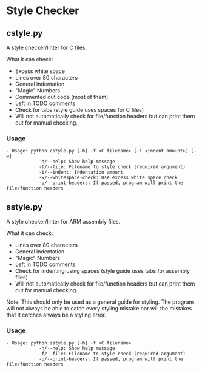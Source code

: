 # Style Checker
## cstyle.py
A style checker/linter for C files.

What it can check:

- Excess white space
- Lines over 80 characters
- General indentation
- "Magic" Numbers
- Commented out code (most of them)
- Left in TODO comments
- Check for tabs (style guide uses spaces for C files)
- Will not automatically check for file/function headers but can
print them out for manual checking.

### Usage

    - Usage: python cstyle.py [-h] -f <C filename> [-i <indent amount>] [-w]
                -h/--help: Show help message
                -f/--file: Filename to style check (required argument)
                -i/--indent: Indentation amount
                -w/--whitespace-check: Use excess white space check
                -p/--print-headers: If passed, program will print the file/function headers
    
## sstyle.py
A style checker/linter for ARM assembly files.

What it can check:

- Lines over 80 characters
- General indentation
- "Magic" Numbers
- Left in TODO comments
- Check for indenting using spaces (style guide uses tabs for assembly files)
- Will not automatically check for file/function headers but can
print them out for manual checking.
    
Note: This should only be used as a general guide for styling. The program
will not always be able to catch every styling mistake nor will the
mistakes that it catches always be a styling error.
    
### Usage

    - Usage: python sstyle.py [-h] -f <C filename>
                -h/--help: Show help message
                -f/--file: Filename to style check (required argument)
                -p/--print-headers: If passed, program will print the file/function headers